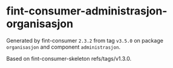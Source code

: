 # fint-consumer-administrasjon-organisasjon

Generated by fint-consumer `2.3.2` from tag `v3.5.0` on package `organisasjon` and component `administrasjon`.

Based on fint-consumer-skeleton refs/tags/v1.3.0.
